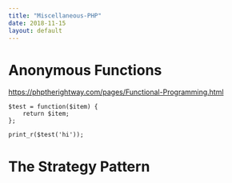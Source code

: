 ```yaml
---
title: "Miscellaneous-PHP"
date: 2018-11-15
layout: default
---
```


# Anonymous Functions
https://phptherightway.com/pages/Functional-Programming.html

```
$test = function($item) {
    return $item;
};

print_r($test('hi'));
```


# The Strategy Pattern


